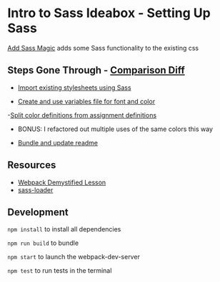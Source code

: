 # Intro to Sass Ideabox - Setting Up Sass

[Add Sass Magic](https://github.com/rrgayhart/intro-sass-ideabox/tree/add-sass-magic) adds some Sass functionality to the existing css

## Steps Gone Through - [Comparison Diff](https://github.com/rrgayhart/intro-sass-ideabox/compare/base-sass-setup...add-sass-magic)

- [Import existing stylesheets using Sass](https://github.com/rrgayhart/intro-sass-ideabox/commit/9fb93a68a306865d360ae21ebcb5e419db78dfc5)

- [Create and use variables file for font and color](https://github.com/rrgayhart/intro-sass-ideabox/commit/b4d5373a824a2e6074de4e262c007d52fbe2abeb)

-[Split color definitions from assignment definitions](https://github.com/rrgayhart/intro-sass-ideabox/commit/f90ecfab9d6e1662f7d61b4c12045793fb65255b)
  - BONUS: I refactored out multiple uses of the same colors this way

- [Bundle and update readme](https://github.com/rrgayhart/intro-sass-ideabox/commit/93d79eb3ff361b35878e85d3e0e67fdbfcda6f07)

## Resources

* [Webpack Demystified Lesson](http://frontend.turing.io/lessons/webpack-demystified.html)
* [sass-loader](https://docs.omniref.com/js/npm/sass-loader/0.4.2)

## Development

`npm install` to install all dependencies

`npm run build` to bundle

`npm start` to launch the webpack-dev-server

`npm test` to run tests in the terminal